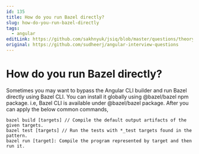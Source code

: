 ```yaml
---
id: 135
title: How do you run Bazel directly?
slug: how-do-you-run-bazel-directly
tags:
  - angular
editLink: https://github.com/sakhnyuk/jsiq/blob/master/questions/theory/angular/135.md
original: https://github.com/sudheerj/angular-interview-questions
---
```


# How do you run Bazel directly?

Sometimes you may want to bypass the Angular CLI builder and run Bazel directly using Bazel CLI. You can install it globally using @bazel/bazel npm package. i.e, Bazel CLI is available under @bazel/bazel package. After you can apply the below common commands,

```javascrippt
bazel build [targets] // Compile the default output artifacts of the given targets.
bazel test [targets] // Run the tests with *_test targets found in the pattern.
bazel run [target]: Compile the program represented by target and then run it.
```